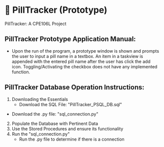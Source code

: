 # :pill: PillTracker (Prototype)
PillTracker: A CPE106L Project

## PillTracker Prototype Application Manual:
- Upon the run of the program, a prototype window is shown and prompts the user to input a pill name in a textbox. An item in a taskview is appended with the entered pill name after the user has click the add icon. Toggling/Activating the checkbox does not have any implemented function.

## PillTracker Database Operation Instructions:
1. Downloading the Essentials
    - Download the SQL File: "PillTracker_PSQL_DB.sql"
  - Download the .py file: "sql_connection.py"
2. Populate the Database with Pertinent Data
3. Use the Stored Procedures and ensure its functionality
4. Run the "sql_connection.py"
    - Run the .py file to determine if there is a connection
